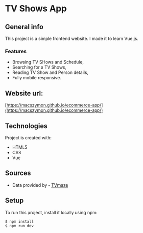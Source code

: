 # TV Shows App

## General info
This project is a simple frontend website. I made it to learn Vue.js.

### Features
* Browsing TV SHows and Schedule,
* Searching for a TV Shows,
* Reading TV Show and Person details,
* Fully mobile responsive.

## Website url:
[https://macszymon.github.io/ecommerce-app/](https://macszymon.github.io/ecommerce-app/)

## Technologies
Project is created with:
* HTML5
* CSS
* Vue

## Sources
* Data provided by - [TVmaze](https://www.tvmaze.com/api)

## Setup
To run this project, install it locally using npm:
```
$ npm install
$ npm run dev
```
